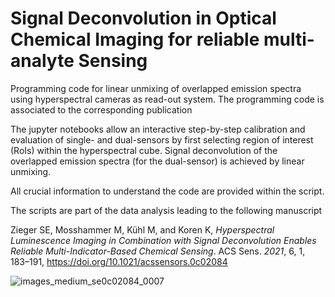 # Signal Deconvolution in Optical Chemical Imaging for reliable multi-analyte Sensing
Programming code for linear unmixing of overlapped emission spectra using hyperspectral cameras as read-out system. 
The programming code is associated to the corresponding publication


The jupyter notebooks allow an interactive step-by-step calibration and evaluation of single- and dual-sensors by first selecting region of interest (RoIs) within the 
hyperspectral cube. 
Signal deconvolution of the overlapped emission spectra (for the dual-sensor) is achieved by linear unmixing. 

All crucial information to understand the code are provided within the script. 

The scripts are part of the data analysis leading to the following manuscript

Zieger SE, Mosshammer M, Kühl M, and Koren K, *Hyperspectral Luminescence Imaging in Combination with Signal Deconvolution Enables Reliable Multi-Indicator-Based Chemical Sensing*. ACS Sens. *2021*, 6, 1, 183–191, https://doi.org/10.1021/acssensors.0c02084

![images_medium_se0c02084_0007](https://github.com/silviaelisabeth/Signal-deconvolution-in-optical-chemical-imaging-for-reliable-multi-analyte-sensing/assets/46005283/b2a0b9ea-f4f3-4da0-9452-bbe03d0dba94)
